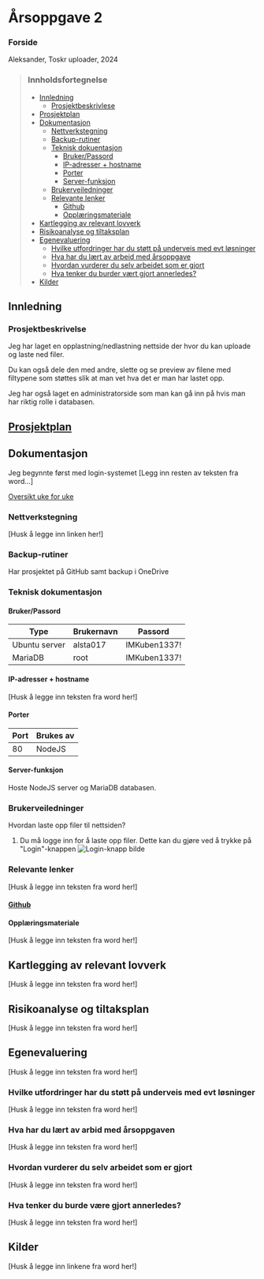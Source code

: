 # Årsoppgave 2

### Forside

Aleksander,
Toskr uploader,
2024

>### Innholdsfortegnelse
>- [Innledning](#innledning)
>   - [Prosjektbeskrivlese](#prosjektbeskrivelse)
>- [Prosjektplan](#prosjektplan)
>- [Dokumentasjon](#dokumentasjon)
>   - [Nettverkstegning](#nettverkstegning)
>   - [Backup-rutiner](#backup-rutiner)
>   - [Teknisk dokuentasjon](#teknisk-dokumentasjon)
>       - [Bruker/Passord](#brukerpassord)
>       - [IP-adresser + hostname](#ip-adresser--hostname)
>       - [Porter](#porter)
>       - [Server-funksjon](#server-funksjon)
>   - [Brukerveiledninger](#brukerveiledninger)
>   - [Relevante lenker](#relevante-lenker)
>       - [Github](#github)
>       - [Opplæringsmateriale](#opplæringsmateriale)
>- [Kartlegging av relevant lovverk](#kartlegging-av-relevant-lovverk)
>- [Risikoanalyse og tiltaksplan](#risikoanalyse-og-tiltaksplan)
>- [Egenevaluering](#egenevaluering)
>   - [Hvilke utfordringer har du støtt på underveis med evt løsninger](#hvilke-utfordringer-har-du-støtt-på-underveis-med-evt-løsninger)
>   - [Hva har du lært av arbeid med årsoppgave](#hva-har-du-lært-av-arbid-med-årsoppgaven)
>   - [Hvordan vurderer du selv arbeidet som er gjort](#hvordan-vurderer-du-selv-arbeidet-som-er-gjort)
>   - [Hva tenker du burder vært gjort annerledes?](#hva-tenker-du-burde-være-gjort-annerledes)
>- [Kilder](#kilder)


## Innledning 
### Prosjektbeskrivelse

Jeg har laget en opplastning/nedlastning nettside der hvor du kan uploade og laste ned filer.

Du kan også dele den med andre, slette og se preview av filene med filtypene som støttes slik at man vet hva det er man har lastet opp.

Jeg har også laget en administratorside som man kan gå inn på hvis man har riktig rolle i databasen.

## [Prosjektplan](https://github.com/users/alsta017/projects/2)

## Dokumentasjon

Jeg begynnte først med login-systemet [Legg inn resten av teksten fra word...]

[Oversikt uke for uke](https://github.com/alsta017/-rsoppgave-2/tree/main/dokumenter/dokumentasjon.md)

### Nettverkstegning

[Husk å legge inn linken her!]


### Backup-rutiner
Har prosjektet på GitHub samt backup i OneDrive
### Teknisk dokumentasjon

#### Bruker/Passord
| Type | Brukernavn | Passord |
| - | - | - |
| Ubuntu server | alsta017 | IMKuben1337! |
| MariaDB | root | IMKuben1337! |
#### IP-adresser + hostname
[Husk å legge inn teksten fra word her!]
#### Porter
| Port | Brukes av |
| - | - |
| 80 | NodeJS |
#### Server-funksjon
Hoste NodeJS server og MariaDB databasen.
### Brukerveiledninger
Hvordan laste opp filer til nettsiden?
1. Du må logge inn for å laste opp filer. Dette kan du gjøre ved å trykke på "Login"-knappen
![Login-knapp bilde](https://prnt.sc/0-nrs_awRcT5 "a title")

### Relevante lenker
[Husk å legge inn teksten fra word her!]
#### [Github](https://github.com/alsta017/-rsoppgave-2)

#### Opplæringsmateriale
[Husk å legge inn teksten fra word her!]
## Kartlegging av relevant lovverk
[Husk å legge inn teksten fra word her!]
## Risikoanalyse og tiltaksplan
[Husk å legge inn teksten fra word her!]
## Egenevaluering
[Husk å legge inn teksten fra word her!]
### Hvilke utfordringer har du støtt på underveis med evt løsninger
[Husk å legge inn teksten fra word her!]
### Hva har du lært av arbid med årsoppgaven
[Husk å legge inn teksten fra word her!]
### Hvordan vurderer du selv arbeidet som er gjort
[Husk å legge inn teksten fra word her!]
### Hva tenker du burde være gjort annerledes?
[Husk å legge inn teksten fra word her!]
## Kilder
[Husk å legge inn linkene fra word her!]